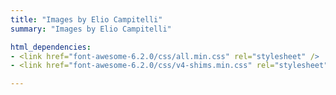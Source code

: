 ```yaml
---
title: "Images by Elio Campitelli"
summary: "Images by Elio Campitelli"

html_dependencies:
- <link href="font-awesome-6.2.0/css/all.min.css" rel="stylesheet" />
- <link href="font-awesome-6.2.0/css/v4-shims.min.css" rel="stylesheet" />

---
```


